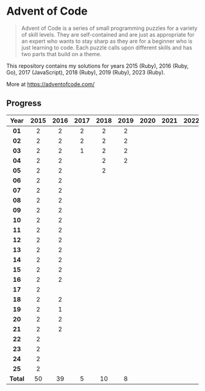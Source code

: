 # Advent of Code

> Advent of Code is a series of small programming puzzles for a variety of skill
> levels. They are self-contained and are just as appropriate for an expert who
> wants to stay sharp as they are for a beginner who is just learning to code.
> Each puzzle calls upon different skills and has two parts that build on a
> theme.

This repository contains my solutions for years 2015 (Ruby), 2016 (Ruby, Go), 2017 (JavaScript), 2018 (Ruby), 2019 (Ruby), 2023 (Ruby).

More at https://adventofcode.com/

## Progress

| Year      | 2015 | 2016 | 2017 | 2018 | 2019 | 2020 | 2021 | 2022 | 2023 |
| :-:       | :-:  | :-:  | :-:  | :-:  | :-:  | :-:  | :-:  | :-:  | :-:  |
| **01**    | 2    | 2    | 2    | 2    | 2    |      |      |      | 2    |
| **02**    | 2    | 2    | 2    | 2    | 2    |      |      |      |      |
| **03**    | 2    | 2    | 1    | 2    | 2    |      |      |      |      |
| **04**    | 2    | 2    |      | 2    | 2    |      |      |      |      |
| **05**    | 2    | 2    |      | 2    |      |      |      |      |      |
| **06**    | 2    | 2    |      |      |      |      |      |      |      |
| **07**    | 2    | 2    |      |      |      |      |      |      |      |
| **08**    | 2    | 2    |      |      |      |      |      |      |      |
| **09**    | 2    | 2    |      |      |      |      |      |      |      |
| **10**    | 2    | 2    |      |      |      |      |      |      |      |
| **11**    | 2    | 2    |      |      |      |      |      |      |      |
| **12**    | 2    | 2    |      |      |      |      |      |      |      |
| **13**    | 2    | 2    |      |      |      |      |      |      |      |
| **14**    | 2    | 2    |      |      |      |      |      |      |      |
| **15**    | 2    | 2    |      |      |      |      |      |      |      |
| **16**    | 2    | 2    |      |      |      |      |      |      |      |
| **17**    | 2    |      |      |      |      |      |      |      |      |
| **18**    | 2    | 2    |      |      |      |      |      |      |      |
| **19**    | 2    | 1    |      |      |      |      |      |      |      |
| **20**    | 2    | 2    |      |      |      |      |      |      |      |
| **21**    | 2    | 2    |      |      |      |      |      |      |      |
| **22**    | 2    |      |      |      |      |      |      |      |      |
| **23**    | 2    |      |      |      |      |      |      |      |      |
| **24**    | 2    |      |      |      |      |      |      |      |      |
| **25**    | 2    |      |      |      |      |      |      |      |      |
| **Total** | 50   | 39   | 5    | 10   | 8    |      |      |      | 2     |



